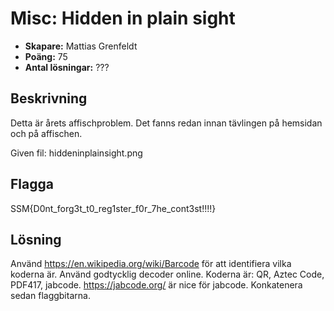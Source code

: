 # Misc: Hidden in plain sight 

- **Skapare:** Mattias Grenfeldt
- **Poäng:** 75
- **Antal lösningar:** ???

## Beskrivning

Detta är årets affischproblem. Det fanns redan innan tävlingen på hemsidan och på affischen. 

Given fil: hiddeninplainsight.png

## Flagga

SSM{D0nt_forg3t_t0_reg1ster_f0r_7he_cont3st!!!!}

## Lösning

Använd https://en.wikipedia.org/wiki/Barcode för att identifiera vilka koderna är. 
Använd godtycklig decoder online.
Koderna är: QR, Aztec Code, PDF417, jabcode.
https://jabcode.org/ är nice för jabcode.
Konkatenera sedan flaggbitarna.

